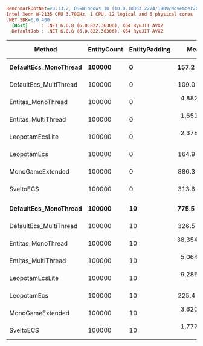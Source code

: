 ``` ini

BenchmarkDotNet=v0.13.2, OS=Windows 10 (10.0.18363.2274/1909/November2019Update/19H2)
Intel Xeon W-2135 CPU 3.70GHz, 1 CPU, 12 logical and 6 physical cores
.NET SDK=6.0.400
  [Host]     : .NET 6.0.8 (6.0.822.36306), X64 RyuJIT AVX2
  DefaultJob : .NET 6.0.8 (6.0.822.36306), X64 RyuJIT AVX2


```
|                 Method | EntityCount | EntityPadding |        Mean |     Error |    StdDev | Ratio | RatioSD | CacheMisses/Op | Allocated | Alloc Ratio |
|----------------------- |------------ |-------------- |------------:|----------:|----------:|------:|--------:|---------------:|----------:|------------:|
|  **DefaultEcs_MonoThread** |      **100000** |             **0** |    **157.2 μs** |   **3.08 μs** |   **5.71 μs** |  **1.00** |    **0.00** |             **29** |         **-** |          **NA** |
| DefaultEcs_MultiThread |      100000 |             0 |    109.0 μs |   4.29 μs |  12.30 μs |  0.67 |    0.09 |            164 |         - |          NA |
|     Entitas_MonoThread |      100000 |             0 |  4,882.7 μs |  81.59 μs |  68.13 μs | 30.63 |    1.10 |        716,791 |     101 B |          NA |
|    Entitas_MultiThread |      100000 |             0 |  1,651.9 μs |   7.54 μs |   7.06 μs | 10.42 |    0.39 |        707,777 |    1153 B |          NA |
|        LeopotamEcsLite |      100000 |             0 |  2,378.2 μs |  31.80 μs |  26.55 μs | 14.92 |    0.61 |          1,343 |       2 B |          NA |
|            LeopotamEcs |      100000 |             0 |    164.9 μs |   2.23 μs |   1.86 μs |  1.03 |    0.04 |             21 |         - |          NA |
|       MonoGameExtended |      100000 |             0 |    886.3 μs |  16.96 μs |  20.83 μs |  5.61 |    0.19 |         56,613 |     160 B |          NA |
|              SveltoECS |      100000 |             0 |    313.6 μs |   5.36 μs |   4.75 μs |  1.97 |    0.06 |             40 |         - |          NA |
|                        |             |               |             |           |           |       |         |                |           |             |
|  **DefaultEcs_MonoThread** |      **100000** |            **10** |    **775.5 μs** |  **14.59 μs** |  **12.93 μs** |  **1.00** |    **0.00** |        **109,847** |         **-** |          **NA** |
| DefaultEcs_MultiThread |      100000 |            10 |    326.5 μs |  11.11 μs |  31.89 μs |  0.41 |    0.02 |         68,719 |         - |          NA |
|     Entitas_MonoThread |      100000 |            10 | 38,354.4 μs | 740.59 μs | 656.51 μs | 49.47 |    1.25 |        536,610 |     138 B |          NA |
|    Entitas_MultiThread |      100000 |            10 |  5,064.9 μs |  31.31 μs |  29.28 μs |  6.54 |    0.10 |        501,385 |    1157 B |          NA |
|        LeopotamEcsLite |      100000 |            10 |  9,286.8 μs | 182.83 μs | 171.02 μs | 11.97 |    0.27 |        470,942 |       6 B |          NA |
|            LeopotamEcs |      100000 |            10 |    225.4 μs |   4.40 μs |   3.68 μs |  0.29 |    0.01 |          1,166 |         - |          NA |
|       MonoGameExtended |      100000 |            10 |  3,620.4 μs |  68.98 μs |  64.52 μs |  4.67 |    0.10 |        571,439 |     162 B |          NA |
|              SveltoECS |      100000 |            10 |  1,777.5 μs |  16.42 μs |  15.36 μs |  2.29 |    0.05 |          1,881 |       1 B |          NA |
